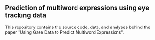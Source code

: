 ## Prediction of multiword expressions using eye tracking data

This repository contains the source code, data, and analyses behind the paper "Using Gaze Data to Predict Multiword Expressions".


